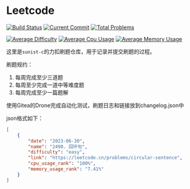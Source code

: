 # Leetcode

[![Build Status](https://drone.sunist.cn/api/badges/sunist-c/leetcode/status.svg)](https://drone.sunist.cn/sunist-c/leetcode) 
[![Current Commit](https://img.shields.io/badge/2023.7.28-last_commit-blue)](https://code.sunist.cn/sunist-c/leetcode)
[![Total Problems](https://img.shields.io/badge/27+_problems-8A2BE2)](https://code.sunist.cn/sunist-c/leetcode)

[![Average Difficulty](https://img.shields.io/badge/difficulty-1.9565-lightyellow)](https://code.sunist.cn/sunist-c/leetcode)
[![Average Cpu Usage](https://img.shields.io/badge/cpu_usage_rank-81.08%25-lightgreen)](https://code.sunist.cn/sunist-c/leetcode)
[![Average Memory Usage](https://img.shields.io/badge/memory_usage_rank-67.96%25-lightgreen)](https://code.sunist.cn/sunist-c/leetcode)

这里是`sunist-c`的力扣刷题仓库，用于记录并提交刷题的过程。

刷题规约：

1. 每周完成至少三道题
2. 每周至少完成一道中等难度题
3. 每周完成至少一篇题解

使用Gitea的Drone完成自动化测试，刷题日志和链接放到changelog.json中

json格式如下：

```json
[
	{
		"date": "2023-06-30",
		"name": "2490. 回环句",
		"difficulty": "easy",
		"link": "https://leetcode.cn/problems/circular-sentence",
		"cpu_usage_rank": "100%",
		"memory_usage_rank": "7.41%"
	}
]
```
